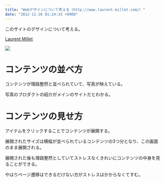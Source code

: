 ```yaml
---
title: "Webデザインについて考える（http://www.laurent-millet.com/）"
date: "2012-11-26 01:24:33 +0900"
---
```


このサイトのデザインについて考える。

[Laurent Millet](http://www.laurent-millet.com/)

![](/images/2012/11/26/webdesign-laurent-millet-1.png)

# コンテンツの並べ方

コンテンツが理路整然と並べられていて、写真が映えている。

写真のプロダクトの紹介がメインのサイトだとわかる。

# コンテンツの見せ方

アイテムをクリックすることでコンテンツが展開する。

展開されたサイズは横幅が並べられているコンテンツの3つ分となり、この画面のまま展開される。

展開された後も理路整然としていてストレスなくきれいにコンテンツの中身を見ることができる。

やはりページ遷移はできるだけない方がストレスはかからなくてすむ。
